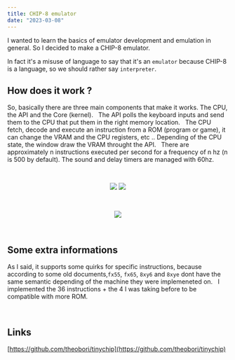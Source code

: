 ```yaml
---
title: CHIP-8 emulator
date: "2023-03-08"
---
```


I wanted to learn the basics of emulator development and emulation in general. So I decided to make a CHIP-8 emulator.

In fact it's a misuse of language to say that it's an `emulator` because CHIP-8 is a language, so we should rather say `interpreter`.

## How does it work ?

So, basically there are three main components that make it works. The CPU, the API and the Core (kernel).
&nbsp;
The API polls the keyboard inputs and send them to the CPU that put them in the right memory location.
&nbsp;
The CPU fetch, decode and execute an instruction from a ROM (program or game), it can change the VRAM and the CPU registers, etc ..
Depending of the CPU state, the window draw the VRAM throught the API.
&nbsp;
There are approximately n instructions executed per second for a frequency of n hz (n is 500 by default). The sound and delay timers are managed with 60hz.

&nbsp;

<p align="center" width="100%">
  <img src="/breakout_320_160.png" class="img-center">
  <img src="/space_invaders_320_160.png" class="img-center">
</p>

&nbsp;

<p align="center" width="100%">
  <img src="/ibm_logo_640_320.png" class="img-center">
</p>

&nbsp;

## Some extra informations

As I said, it supports some quirks for specific instructions, because according to some old documents,`fx55`, `fx65`, `8xy6` and `8xye` dont have the same semantic depending of the machine they were implemeneted on.
&nbsp;
I implemented the 36 instructions + the 4 I was taking before to be compatible with more ROM.

&nbsp;

## Links

[https://github.com/theobori/tinychip](https://github.com/theobori/tinychip)

&nbsp;
